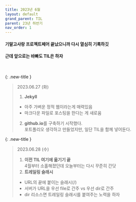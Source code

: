 ```yaml
---
title: 2023년 6월
layout: default
grand_parent: TIL
parent: 23년 하반기
nav_order: 1
---
```


#### 기말고사랑 프로젝트페어 끝났으니까 다시 열심히 기록하깃
#### 근데 앞으로는 바빠도 TIL은 하자
<br>

{: .new-title }
> 2023.06.27 (화)
> 
> 1. **Jekyll**<br>
> - 아주 가벼운 정적 웹이라는게 매력있음
> - 마크다운 파일로 포스팅을 한다는 게 새로움
> 
> 2. **github.io**를 구축하기 시작했다.<br>
> 포트폴리오 생각하고 만들었지만, 일단 TIL을 함께 넣어둔다.


{: .new-title }
> 2023.06.28 (수)
> 
> 1. **이전 TIL 여기에 옮기기 끝**<br>
> 4월부터 소홀해졌던데 오늘부터는 다시 꾸준히 간닷
> 2. **트레일링 슬래시**<br>
> - URL의 끝에 붙이는 슬래시(/)
> - 서버가 URL을 우선 file로 간주 vs 우선 dir로 간주
> - dir 리소스면 트레일링 슬래시를 붙여주는 노력을 하자
